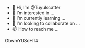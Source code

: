 - 👋 Hi, I’m @Tuyulscatter
- 👀 I’m interested in ...
- 🌱 I’m currently learning ...
- 💞️ I’m looking to collaborate on ...
- 📫 How to reach me ...

<!---1000
Tuyulscatter/Tuyulscatter is a ✨ special ✨ repository because its `README.md` (this file) appears on your GitHub profile.
You can click the Preview link to take a look at your changes.
--->GbwmYUScHT4
